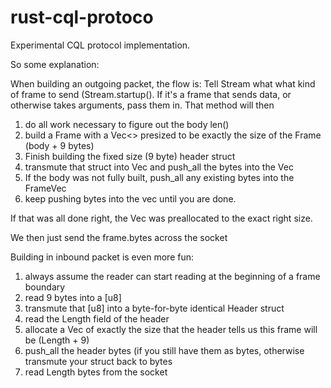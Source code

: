 rust-cql-protoco
========================
Experimental CQL protocol implementation. 



So some explanation:

When building an outgoing packet, the flow is:
Tell Stream what what kind of frame to send (Stream.startup().
If it's a frame that sends data, or otherwise takes arguments, pass them in.
That method will then

1. do all work necessary to figure out the body len()
2. build a Frame with a Vec<> presized to be exactly the size of the Frame (body + 9 bytes)
3. Finish building the fixed size (9 byte) header struct
4. transmute that struct into Vec<u8> and push_all the bytes into the Vec<u8>
5. If the body was not fully built, push_all any existing bytes into the FrameVec<u8> 
6. keep pushing bytes into the vec until you are done.

If that was all done right, the Vec<u8> was preallocated to the exact right size.

We then just send the frame.bytes across the socket

Building in inbound packet is even more fun:

1. always assume the reader can start reading at the beginning of a frame boundary
2. read 9 bytes into a [u8]
3. transmute that [u8] into a byte-for-byte identical Header struct
4. read the Length field of the header
5. allocate a Vec<u8> of exactly the size that the header tells us this frame will be (Length + 9)
6. push_all the header bytes (if you still have them as bytes, otherwise transmute your struct back to bytes
7. read Length bytes from the socket 
